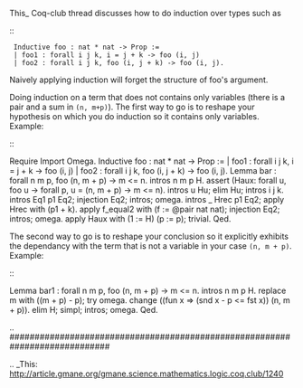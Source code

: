 This_ Coq-club thread discusses how to do induction over types such as

::

     Inductive foo : nat * nat -> Prop :=
     | foo1 : forall i j k, i = j + k -> foo (i, j)
     | foo2 : forall i j k, foo (i, j + k) -> foo (i, j).

Naively applying induction will forget the structure of foo's argument.

Doing induction on a term that does not contains only variables (there is a pair and a sum in ``(n, m+p)``). The first way to go is to reshape your hypothesis on which you do induction so it contains only variables. Example:

::

   Require Import Omega.
   Inductive foo : nat * nat -> Prop :=
     | foo1 : forall i j k, i = j + k -> foo (i, j)
     | foo2 : forall i j k, foo (i, j + k) -> foo (i, j).
   Lemma bar : forall n m p, foo (n, m + p) -> m <= n.
   intros n m p H.
   assert (Haux: forall u, foo u -> forall p, u = (n, m + p) -> m <= n).
      intros u Hu; elim Hu; intros i j k.
        intros Eq1 p1 Eq2; injection Eq2; intros; omega.
      intros _ Hrec p1 Eq2; apply Hrec with (p1 + k).
      apply f_equal2 with (f := @pair nat nat); injection Eq2; intros; omega.
   apply Haux with (1 := H) (p := p); trivial.
   Qed.

The second way to go is to reshape your conclusion so it explicitly exhibits the dependancy with the term that is not a variable in your case ``(n, m + p)``. Example:

::

   Lemma bar1 : forall n m p, foo (n, m + p) -> m <= n.
   intros n m p H.
   replace m with ((m + p) - p); try omega.
   change ((fun x => (snd x - p <= fst x)) (n, m + p)).
   elim H; simpl; intros; omega.
   Qed.

.. ############################################################################

.. _This: http://article.gmane.org/gmane.science.mathematics.logic.coq.club/1240

